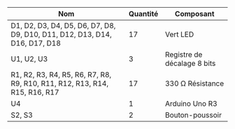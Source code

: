 | Nom                                                | Quantité | Composant                      |
|----------------------------------------------------|----------|--------------------------------|
| D1, D2, D3, D4, D5, D6, D7, D8, D9, D10, D11, D12, D13, D14, D16, D17, D18 | 17       | Vert LED                       |
| U1, U2, U3                                        | 3        | Registre de décalage 8 bits    |
| R1, R2, R3, R4, R5, R6, R7, R8, R9, R10, R11, R12, R13, R14, R15, R16, R17 | 17       | 330 Ω Résistance               |
| U4                                                 | 1        | Arduino Uno R3                |
| S2, S3                                            | 2        | Bouton-poussoir                |

